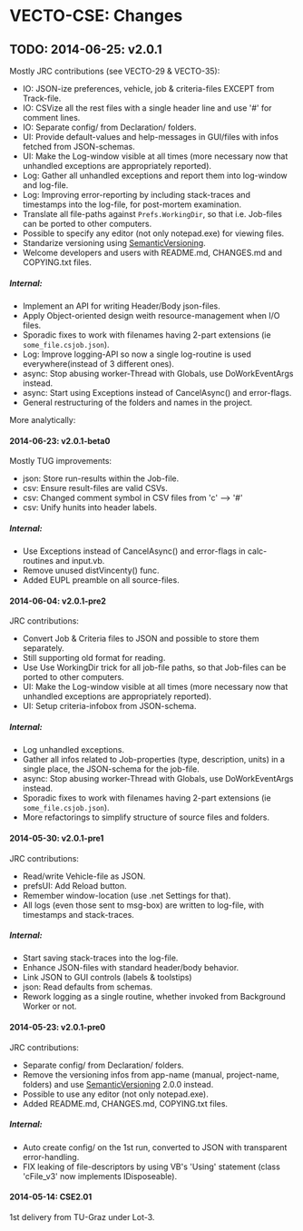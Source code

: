 VECTO-CSE: Changes
===================


TODO: 2014-06-25: v2.0.1
--------------------
Mostly JRC contributions (see VECTO-29 & VECTO-35):

  * IO: JSON-ize preferences, vehicle, job & criteria-files EXCEPT from Track-file.
  * IO: CSVize all the rest files with a single header line and use '#' for comment lines.
  * IO: Separate config/ from Declaration/ folders.
  * UI: Provide default-values and help-messages in GUI/files with infos fetched from JSON-schemas.
  * UI: Make the Log-window visible at all times (more necessary now that unhandled exceptions are appropriately reported).
  * Log: Gather all unhandled exceptions and report them into log-window and log-file.
  * Log: Improving error-reporting by including stack-traces and timestamps into the log-file, for post-mortem examination.
  * Translate all file-paths against `Prefs.WorkingDir`, so that i.e. Job-files can be ported to other computers.
  * Possible to specify any editor (not only notepad.exe) for viewing files.
  * Standarize versioning using [SemanticVersioning](http://semver.org/).
  * Welcome developers and users with README.md, CHANGES.md and COPYING.txt files.
##### Internal:
  * Implement an API for writing Header/Body json-files.
  * Apply Object-oriented design weith resource-management when I/O files.
  * Sporadic fixes to work with filenames having 2-part extensions (ie `some_file.csjob.json`).
  * Log: Improve logging-API so now a single log-routine is used everywhere(instead of 3 different ones).
  * async: Stop abusing worker-Thread with Globals, use DoWorkEventArgs instead.
  * async: Start using Exceptions instead of CancelAsync() and error-flags.
  * General restructuring of the folders and names in the project.



More analytically:

#### 2014-06-23: v2.0.1-beta0 ####
Mostly TUG improvements:

  * json: Store run-results within the Job-file.
  * csv: Ensure result-files are valid CSVs.
  * csv: Changed comment symbol in CSV files from 'c' --> '#'
  * csv: Unify hunits into header labels.
##### Internal:
  * Use Exceptions instead of CancelAsync() and error-flags in calc-routines and input.vb.
  * Remove unused distVincenty() func.
  * Added EUPL preamble on all source-files.


#### 2014-06-04: v2.0.1-pre2 ####
JRC contributions:

  * Convert Job & Criteria files to JSON and possible to store them separately.
  * Still supporting old format for reading.
  * Use Use WorkingDir trick for all job-file paths, so that Job-files can be ported to other computers.
  * UI: Make the Log-window visible at all times (more necessary now that unhandled exceptions are appropriately reported).
  * UI: Setup criteria-infobox from JSON-schema.
##### Internal:
  * Log unhandled exceptions.
  * Gather all infos related to Job-properties (type, description, units) in a single place, the JSON-schema for the job-file.
  * async: Stop abusing worker-Thread with Globals, use DoWorkEventArgs instead.
  * Sporadic fixes to work with filenames having 2-part extensions (ie `some_file.csjob.json`).
  * More refactorings to simplify structure of source files and folders.


#### 2014-05-30: v2.0.1-pre1 ####
JRC contributions:

  * Read/write Vehicle-file as JSON.
  * prefsUI: Add Reload button.
  * Remember window-location (use .net Settings for that).
  * All logs (even those sent to msg-box) are written to log-file, with timestamps and stack-traces.
##### Internal:
  * Start saving stack-traces into the log-file.
  * Enhance JSON-files with standard header/body behavior.
  * Link JSON to GUI controls (labels & toolstips)
  * json: Read defaults from schemas.
  * Rework logging as a single routine, whether invoked from Background Worker or not.


#### 2014-05-23: v2.0.1-pre0 ####
JRC contributions:

  * Separate config/ from Declaration/ folders.
  * Remove the versioning infos from app-name (manual, project-name, folders) and 
    use [SemanticVersioning](http://semver.org/) 2.0.0 instead.
  * Possible to use any editor (not only notepad.exe).
  * Added README.md, CHANGES.md, COPYING.txt files.
##### Internal:
  * Auto create config/ on the 1st run, converted to JSON with transparent error-handling.
  * FIX leaking of file-descriptors by using VB's 'Using' statement (class 'cFile_v3' now implements IDisposeable).


#### 2014-05-14: CSE2.01 ####   
1st delivery from TU-Graz under Lot-3.
